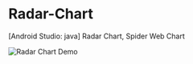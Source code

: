# Radar-Chart
[Android Studio: java] Radar Chart, Spider Web Chart

![Radar Chart Demo](https://2mfreedom.com/demo_android_java/radar-chart.gif)
